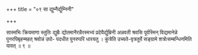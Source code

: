 +++
title = "०९ सा द्युम्नैर्द्युम्निनी"

+++

सास्मभिः क्रियमाणा स्तुतिः द्युम्रैः द्योतमानैरन्नैरस्मभ्यं प्रदेयैर्द्युम्रिनी अन्नवती श्रवसि पूर्वस्मिन् विद्यमानेन्ने पुनरपिबृहन्महत् श्रवोन्नं उपो- पदधीत पुनरुपरि धारयतु । कुत्रेति उच्यते-वृत्रतूर्ये सङ्ग्रामे शत्रोःसम्बन्धिनमिति यावत् ॥ ९ ॥
